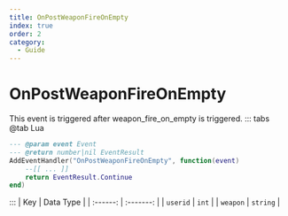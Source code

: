 ```yaml
---
title: OnPostWeaponFireOnEmpty
index: true
order: 2
category:
  - Guide
---
```


# OnPostWeaponFireOnEmpty
This event is triggered after weapon_fire_on_empty is triggered.
::: tabs
@tab Lua
```lua
--- @param event Event
--- @return number|nil EventResult
AddEventHandler("OnPostWeaponFireOnEmpty", function(event)
    --[[ ... ]]
    return EventResult.Continue
end)
```

:::
|    Key   | Data Type |
| :------: | :-------: |
| `userid` |   `int`   |
| `weapon` |  `string` |